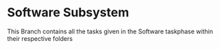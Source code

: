 # Software Subsystem

This Branch contains all the tasks given in the Software taskphase within their respective folders 
